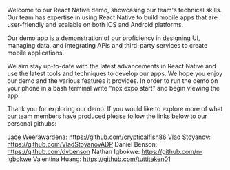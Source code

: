 Welcome to our React Native demo, showcasing our team's technical skills. Our team has expertise in using React Native to build mobile apps that are user-friendly and scalable on both iOS and Android platforms.

Our demo app is a demonstration of our proficiency in designing UI, managing data, and integrating APIs and third-party services to create  mobile applications.

We aim stay up-to-date with the latest advancements in React Native and use the latest tools and techniques to develop our apps. We hope you enjoy our demo and the various features it provides. In order to run the demo on your phone in a bash terminal write "npx expo start" and begin viewing the app.

Thank you for exploring our demo. If you would like to explore more of what our team members have produced please follow the links below to our personal githubs:

Jace Weerawardena: https://github.com/crypticalfish86
Vlad Stoyanov: https://github.com/VladStoyanovADP
Daniel Benson: https://github.com/dvbenson
Nathan Igbokwe: https://github.com/n-igbokwe
Valentina Huang: https://github.com/tuttitaken01
